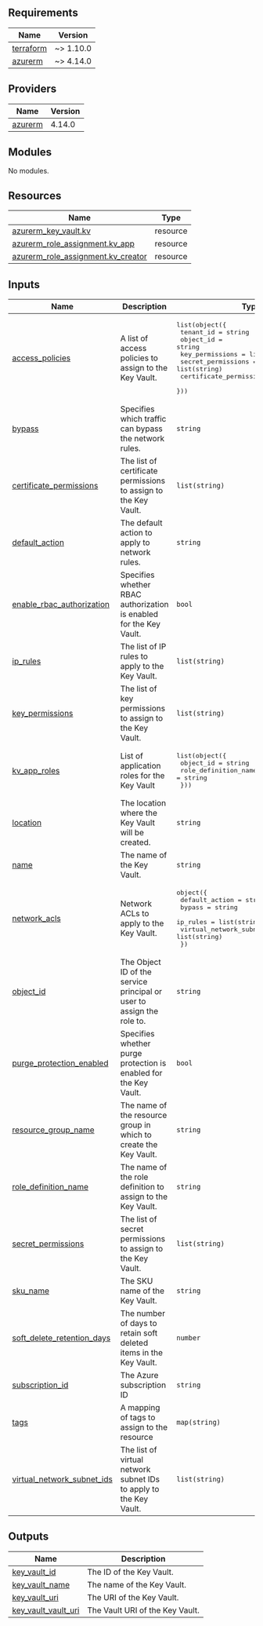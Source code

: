 <!-- BEGIN_TF_DOCS -->
## Requirements

| Name | Version |
|------|---------|
| <a name="requirement_terraform"></a> [terraform](#requirement\_terraform) | ~> 1.10.0 |
| <a name="requirement_azurerm"></a> [azurerm](#requirement\_azurerm) | ~> 4.14.0 |

## Providers

| Name | Version |
|------|---------|
| <a name="provider_azurerm"></a> [azurerm](#provider\_azurerm) | 4.14.0 |

## Modules

No modules.

## Resources

| Name | Type |
|------|------|
| [azurerm_key_vault.kv](https://registry.terraform.io/providers/hashicorp/azurerm/latest/docs/resources/key_vault) | resource |
| [azurerm_role_assignment.kv_app](https://registry.terraform.io/providers/hashicorp/azurerm/latest/docs/resources/role_assignment) | resource |
| [azurerm_role_assignment.kv_creator](https://registry.terraform.io/providers/hashicorp/azurerm/latest/docs/resources/role_assignment) | resource |

## Inputs

| Name | Description | Type | Default | Required |
|------|-------------|------|---------|:--------:|
| <a name="input_access_policies"></a> [access\_policies](#input\_access\_policies) | A list of access policies to assign to the Key Vault. | <pre>list(object({<br/>    tenant_id               = string<br/>    object_id               = string<br/>    key_permissions         = list(string)<br/>    secret_permissions      = list(string)<br/>    certificate_permissions = list(string)<br/>  }))</pre> | `[]` | no |
| <a name="input_bypass"></a> [bypass](#input\_bypass) | Specifies which traffic can bypass the network rules. | `string` | `"AzureServices"` | no |
| <a name="input_certificate_permissions"></a> [certificate\_permissions](#input\_certificate\_permissions) | The list of certificate permissions to assign to the Key Vault. | `list(string)` | <pre>[<br/>  "get",<br/>  "list",<br/>  "create"<br/>]</pre> | no |
| <a name="input_default_action"></a> [default\_action](#input\_default\_action) | The default action to apply to network rules. | `string` | `"Deny"` | no |
| <a name="input_enable_rbac_authorization"></a> [enable\_rbac\_authorization](#input\_enable\_rbac\_authorization) | Specifies whether RBAC authorization is enabled for the Key Vault. | `bool` | `true` | no |
| <a name="input_ip_rules"></a> [ip\_rules](#input\_ip\_rules) | The list of IP rules to apply to the Key Vault. | `list(string)` | `[]` | no |
| <a name="input_key_permissions"></a> [key\_permissions](#input\_key\_permissions) | The list of key permissions to assign to the Key Vault. | `list(string)` | <pre>[<br/>  "get",<br/>  "list",<br/>  "create"<br/>]</pre> | no |
| <a name="input_kv_app_roles"></a> [kv\_app\_roles](#input\_kv\_app\_roles) | List of application roles for the Key Vault | <pre>list(object({<br/>    object_id            = string<br/>    role_definition_name = string<br/>  }))</pre> | `[]` | no |
| <a name="input_location"></a> [location](#input\_location) | The location where the Key Vault will be created. | `string` | n/a | yes |
| <a name="input_name"></a> [name](#input\_name) | The name of the Key Vault. | `string` | n/a | yes |
| <a name="input_network_acls"></a> [network\_acls](#input\_network\_acls) | Network ACLs to apply to the Key Vault. | <pre>object({<br/>    default_action             = string<br/>    bypass                     = string<br/>    ip_rules                   = list(string)<br/>    virtual_network_subnet_ids = list(string)<br/>  })</pre> | `null` | no |
| <a name="input_object_id"></a> [object\_id](#input\_object\_id) | The Object ID of the service principal or user to assign the role to. | `string` | `null` | no |
| <a name="input_purge_protection_enabled"></a> [purge\_protection\_enabled](#input\_purge\_protection\_enabled) | Specifies whether purge protection is enabled for the Key Vault. | `bool` | `true` | no |
| <a name="input_resource_group_name"></a> [resource\_group\_name](#input\_resource\_group\_name) | The name of the resource group in which to create the Key Vault. | `string` | n/a | yes |
| <a name="input_role_definition_name"></a> [role\_definition\_name](#input\_role\_definition\_name) | The name of the role definition to assign to the Key Vault. | `string` | `"Reader"` | no |
| <a name="input_secret_permissions"></a> [secret\_permissions](#input\_secret\_permissions) | The list of secret permissions to assign to the Key Vault. | `list(string)` | <pre>[<br/>  "get",<br/>  "list",<br/>  "create"<br/>]</pre> | no |
| <a name="input_sku_name"></a> [sku\_name](#input\_sku\_name) | The SKU name of the Key Vault. | `string` | `"standard"` | no |
| <a name="input_soft_delete_retention_days"></a> [soft\_delete\_retention\_days](#input\_soft\_delete\_retention\_days) | The number of days to retain soft deleted items in the Key Vault. | `number` | `7` | no |
| <a name="input_subscription_id"></a> [subscription\_id](#input\_subscription\_id) | The Azure subscription ID | `string` | n/a | yes |
| <a name="input_tags"></a> [tags](#input\_tags) | A mapping of tags to assign to the resource | `map(string)` | `null` | no |
| <a name="input_virtual_network_subnet_ids"></a> [virtual\_network\_subnet\_ids](#input\_virtual\_network\_subnet\_ids) | The list of virtual network subnet IDs to apply to the Key Vault. | `list(string)` | `[]` | no |

## Outputs

| Name | Description |
|------|-------------|
| <a name="output_key_vault_id"></a> [key\_vault\_id](#output\_key\_vault\_id) | The ID of the Key Vault. |
| <a name="output_key_vault_name"></a> [key\_vault\_name](#output\_key\_vault\_name) | The name of the Key Vault. |
| <a name="output_key_vault_uri"></a> [key\_vault\_uri](#output\_key\_vault\_uri) | The URI of the Key Vault. |
| <a name="output_key_vault_vault_uri"></a> [key\_vault\_vault\_uri](#output\_key\_vault\_vault\_uri) | The Vault URI of the Key Vault. |
<!-- END_TF_DOCS -->